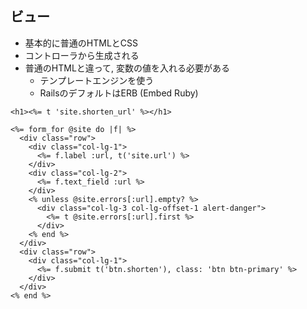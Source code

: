 ## ビュー

* 基本的に普通のHTMLとCSS
* コントローラから生成される
* 普通のHTMLと違って, 変数の値を入れる必要がある
    * テンプレートエンジンを使う
    * RailsのデフォルトはERB (Embed Ruby)

```
<h1><%= t 'site.shorten_url' %></h1>

<%= form_for @site do |f| %>
  <div class="row">
    <div class="col-lg-1">
      <%= f.label :url, t('site.url') %>
    </div>
    <div class="col-lg-2">
      <%= f.text_field :url %>
    </div>
    <% unless @site.errors[:url].empty? %>
      <div class="col-lg-3 col-lg-offset-1 alert-danger">
        <%= t @site.errors[:url].first %>
      </div>
    <% end %>
  </div>
  <div class="row">
    <div class="col-lg-1">
      <%= f.submit t('btn.shorten'), class: 'btn btn-primary' %>
    </div>
  </div>
<% end %>
```
